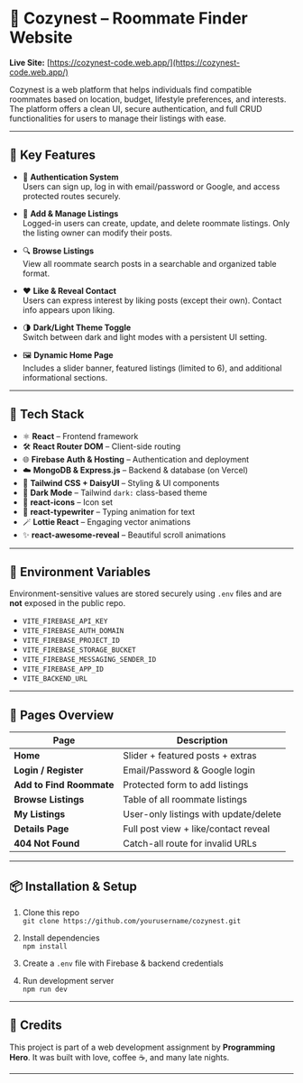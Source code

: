 # 🏡 Cozynest – Roommate Finder Website

**Live Site:** [https://cozynest-code.web.app/](https://cozynest-code.web.app/)

Cozynest is a web platform that helps individuals find compatible roommates based on location, budget, lifestyle preferences, and interests. The platform offers a clean UI, secure authentication, and full CRUD functionalities for users to manage their listings with ease.

---

## 🚀 Key Features

-   🔐 **Authentication System**  
    Users can sign up, log in with email/password or Google, and access protected routes securely.

-   📝 **Add & Manage Listings**  
    Logged-in users can create, update, and delete roommate listings. Only the listing owner can modify their posts.

-   🔍 **Browse Listings**  
    View all roommate search posts in a searchable and organized table format.

-   ❤️ **Like & Reveal Contact**  
    Users can express interest by liking posts (except their own). Contact info appears upon liking.

-   🌗 **Dark/Light Theme Toggle**  
    Switch between dark and light modes with a persistent UI setting.

-   🖼️ **Dynamic Home Page**  
    Includes a slider banner, featured listings (limited to 6), and additional informational sections.

---

## 🔧 Tech Stack

-   ⚛️ **React** – Frontend framework
-   🛠 **React Router DOM** – Client-side routing
-   🌐 **Firebase Auth & Hosting** – Authentication and deployment
-   ☁️ **MongoDB & Express.js** – Backend & database (on Vercel)
-   💅 **Tailwind CSS + DaisyUI** – Styling & UI components
-   🌙 **Dark Mode** – Tailwind `dark:` class-based theme
-   🎨 **react-icons** – Icon set
-   🎥 **react-typewriter** – Typing animation for text
-   🪄 **Lottie React** – Engaging vector animations
-   ✨ **react-awesome-reveal** – Beautiful scroll animations

---

## 🔐 Environment Variables

Environment-sensitive values are stored securely using `.env` files and are **not** exposed in the public repo.

-   `VITE_FIREBASE_API_KEY`
-   `VITE_FIREBASE_AUTH_DOMAIN`
-   `VITE_FIREBASE_PROJECT_ID`
-   `VITE_FIREBASE_STORAGE_BUCKET`
-   `VITE_FIREBASE_MESSAGING_SENDER_ID`
-   `VITE_FIREBASE_APP_ID`
-   `VITE_BACKEND_URL`

---

## 📁 Pages Overview

| Page                     | Description                           |
| ------------------------ | ------------------------------------- |
| **Home**                 | Slider + featured posts + extras      |
| **Login / Register**     | Email/Password & Google login         |
| **Add to Find Roommate** | Protected form to add listings        |
| **Browse Listings**      | Table of all roommate listings        |
| **My Listings**          | User-only listings with update/delete |
| **Details Page**         | Full post view + like/contact reveal  |
| **404 Not Found**        | Catch-all route for invalid URLs      |

---

## 📦 Installation & Setup

1. Clone this repo  
   `git clone https://github.com/yourusername/cozynest.git`

2. Install dependencies  
   `npm install`

3. Create a `.env` file with Firebase & backend credentials

4. Run development server  
   `npm run dev`

---

## 📝 Credits

This project is part of a web development assignment by **Programming Hero**. It was built with love, coffee ☕, and many late nights.

---
